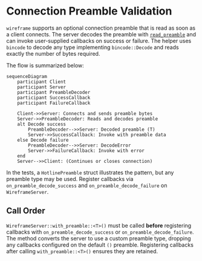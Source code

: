 # Connection Preamble Validation

`wireframe` supports an optional connection preamble that is read as soon as a
client connects. The server decodes the preamble with
[`read_preamble`](../src/preamble.rs) and can invoke user-supplied callbacks on
success or failure. The helper uses `bincode` to decode any type implementing
`bincode::Decode` and reads exactly the number of bytes required.

The flow is summarized below:

```mermaid
sequenceDiagram
    participant Client
    participant Server
    participant PreambleDecoder
    participant SuccessCallback
    participant FailureCallback

    Client->>Server: Connects and sends preamble bytes
    Server->>PreambleDecoder: Reads and decodes preamble
    alt Decode success
        PreambleDecoder-->>Server: Decoded preamble (T)
        Server->>SuccessCallback: Invoke with preamble data
    else Decode failure
        PreambleDecoder-->>Server: DecodeError
        Server->>FailureCallback: Invoke with error
    end
    Server-->>Client: (Continues or closes connection)
```

In the tests, a `HotlinePreamble` struct illustrates the pattern, but any
preamble type may be used. Register callbacks via `on_preamble_decode_success`
and `on_preamble_decode_failure` on `WireframeServer`.

## Call Order

`WireframeServer::with_preamble::<T>()` must be called **before**
registering callbacks with `on_preamble_decode_success` or
`on_preamble_decode_failure`. The method converts the server to use a
custom preamble type, dropping any callbacks configured on the default
`()` preamble. Registering callbacks after calling `with_preamble::<T>()`
ensures they are retained.
